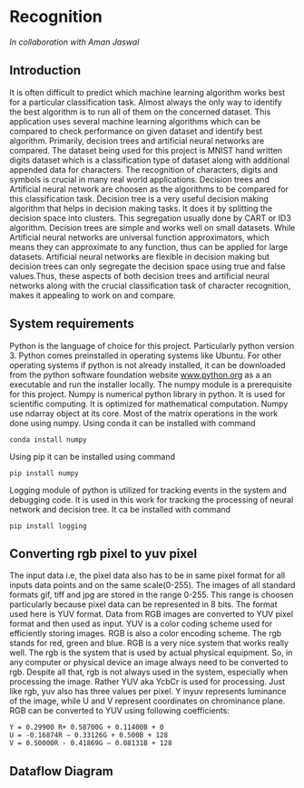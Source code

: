 # Recognition

*In collaboration with Aman Jaswal*

## Introduction

It is often difficult to predict which machine learning algorithm works best
for a particular classification task. Almost always the only way to identify
the best algorithm is to run all of them on the concerned dataset.
This application uses several machine learning algorithms which can be
compared to check performance on given dataset and identify best
algorithm. Primarily, decision trees and artificial neural networks are
compared.
The dataset being used for this project is MNIST hand written digits
dataset which is a classification type of dataset along with additional
appended data for characters. The recognition of characters, digits and
symbols is crucial in many real world applications. Decision trees and
Artificial neural network are choosen as the algorithms to be compared
for this classification task. Decision tree is a very useful decision making
algorithm that helps in decision making tasks. It does it by splitting the
decision space into clusters. This segregation usually done by CART or
ID3 algorithm. Decision trees are simple and works well on small
datasets. While Artificial neural networks are universal function
approximators, which means they can approximate to any function, thus
can be applied for large datasets. Artificial neural networks are flexible in
decision making but decision trees can only segregate the decision space
using true and false values.Thus, these aspects of both decision trees and artificial neural networks
along with the crucial classification task of character recognition, makes it
appealing to work on and compare.



## System requirements

Python is the language of choice for this project. Particularly python
version 3. Python comes preinstalled in operating systems like Ubuntu.
For other operating systems if python is not already installed, it can be
downloaded from the python software foundation website
www.python.org as a an executable and run the installer locally.
The numpy module is a prerequisite for this project. Numpy is numerical
python library in python. It is used for scientific computing. It is optimized
for mathematical computation. Numpy use ndarray object at its core. Most
of the matrix operations in the work done using numpy.
Using conda it can be installed with command
```
conda install numpy
```
Using pip it can be installed using command
```
pip install numpy
```
Logging module of python is utilized for tracking events in the system and
debugging code. It is used in this work for tracking the processing of
neural network and decision tree.
It ca be installed with command
```
pip install logging
```

## Converting rgb pixel to yuv pixel
The input data i.e, the pixel data also has to be in same pixel format for all
inputs data points and on the same scale(0-255). The images of all
standard formats gif, tiff and jpg are stored in the range 0-255. This range
is choosen particularly because pixel data can be represented in 8 bits. The
format used here is YUV format. Data from RGB images are converted to
YUV pixel format and then used as input. YUV is a color coding scheme
used for efficiently storing images. RGB is also a color encoding scheme.
The rgb stands for red, green and blue. RGB is a very nice system that
works really well. The rgb is the system that is used by actual physical
equipment. So, in any computer or physical device an image always need
to be converted to rgb. Despite all that, rgb is not always used in the
system, especially when processing the image. Rather YUV aka YcbCr is
used for processing. Just like rgb, yuv also has three values per pixel. Y inyuv represents luminance of the image, while U and V represent
coordinates on chrominance plane.
RGB can be converted to YUV using following coefficients:
```
Y = 0.29900 R+ 0.58700G + 0.11400B + 0
U = -0.16874R – 0.33126G + 0.500B + 128
V = 0.50000R - 0.41869G – 0.08131B + 128
```

## Dataflow Diagram


